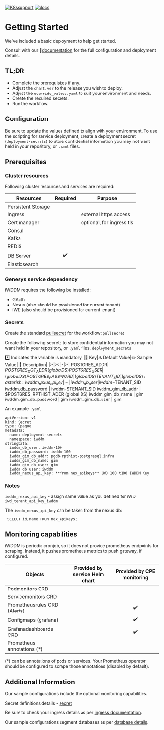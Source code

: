  [![K8ssupport](https://badgen.net/badge/supported%20K8s%20release/1.22/cyan)](https://all.docs.genesys.com/ReleaseNotes/Current/GenesysEngage-cloud/PrivateEdition)
 [![docs](https://badgen.net/badge/Genesys%20Documentation/IWDDM/orange)](https://all.docs.genesys.com/PEC-IWD/Current/IWDDMPEGuide)


# Getting Started
We've included a basic deployment to help get started.

Consult with our :book:[documentation](https://all.docs.genesys.com/PEC-IWD/Current/IWDDMPEGuide) for the full configuration and deployment details.

## TL;DR
- Complete the prerequisites if any.
- Adjust the `chart.ver` to the release you wish to deploy.
- Adjust the `override_values.yaml` to suit your environment and needs.
- Create the required secrets.
- Run the workflow.

## Configuration

Be sure to update the values defined to align with your environment.
To use the scripting for service deployment, create a deployment secret (`deployment-secrets`) to store confidential information you may not want held in your repository, or `.yaml` files. 

## Prerequisites
### Cluster resources

Following cluster resources and services are required:

Resources | Required | Purpose
|-|:-:|-|
Persistent Storage | | 
Ingress | | external https access
Cert manager |  | optional, for ingress tls
Consul | |
Kafka | |
REDIS | |
DB Server | :heavy_check_mark: |
Elasticsearch | |

### Genesys service dependency
iWDDM requires the following be installed:
- GAuth
- Nexus (also should be provisioned for current tenant)
- iWD (also should be provisioned for current tenant)

### Secrets 
Create the standard [pullsecret](/doc/secrets.md/#pull) for the workflow: 
`pullsecret`

Create the following secrets to store confidential information you may not want held in your repository, or `.yaml` files. 
`deployment_secrets`

:asterisk: Indicates the variable is mandatory.
|:key: Key|:anchor: Default Value|:pencil2: Sample Value| :book: Description|
|:-|:-:|:-|:-|
POSTGRES_ADDR|  $POSTGRES_DGT_ADDR (global DS)
POSTGRES_USER|  (global DS)
POSTGRES_PASSWORD|  (global DS)
TENANT_SID|  (global DS)
:asterisk: iwddm_nexus_api_key |-|
iwddm_db_user|  iwddm-$TENANT_SID
iwddm_db_password |  iwddm-$TENANT_SID 
iwddm_gim_db_addr |  $POSTGRES_RPTHIST_ADDR (global DS)
iwddm_gim_db_name |  gim
iwddm_gim_db_password | gim
iwddm_gim_db_user | gim



An example `.yaml`
```
apiVersion: v1
kind: Secret
type: Opaque
metadata:
  name: deployment-secrets
  namespace: iwddm
stringData:
  iwddm_db_user: iwddm-100
  iwddm_db_password: iwddm-100
  iwddm_gim_db_addr: pgdb-rpthist-postgresql.infra
  iwddm_gim_db_name: gim
  iwddm_gim_db_user: gim
  iwddm_db_user: iwddm
  iwddm_nexus_api_key: **from nex_apikeys** iWD 100 t100 IWDDM Key
```

### Notes

`iwddm_nexus_api_key` - assign same value as you defined for iWD `iwd_tenant_api_key_iwddm`

The `iwddm_nexus_api_key` can be taken from the nexus db:
```
 SELECT id,name FROM nex_apikeys;
```


## Monitoring capabilities

iWDDM is periodic cronjob, so it does not provide prometheus endpoints for scraping.
Instead, it pushes prometheus metrics to push gateway, if configured.

Objects | Provided by service Helm chart | Provided by CPE monitoring
|-|:-:|:-:|
Podmonitors CRD | | 
Servicemonitors CRD | | 
Prometheusrules CRD (Alerts) | | :heavy_check_mark:
Configmaps (grafana) | | :heavy_check_mark:
Grafanadashboards CRD | | :heavy_check_mark:
Prometheus annotations (*) | |

(*) can be annotations of pods or services. Your Prometheus operator should be configured to scrape those annotations (disabled by default).

## Additional Information

Our sample configurations include the optional monitoring capabilities. 

Secret definitions details - [secret](/doc/secrets.md)

Be sure to check your ingress details as per [ingress documentation](/doc/ingress.md).

Our sample configurations segment databases as per [database details](/doc/DATABASE.md).